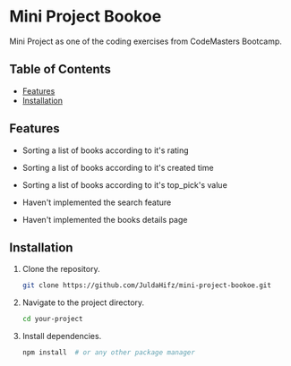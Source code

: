 # Mini Project Bookoe

Mini Project as one of the coding exercises from CodeMasters Bootcamp.

## Table of Contents

- [Features](#features)
- [Installation](#installation)

## Features

- Sorting a list of books according to it's rating
- Sorting a list of books according to it's created time
- Sorting a list of books according to it's top_pick's value

- Haven't implemented the search feature
- Haven't implemented the books details page

## Installation

1. Clone the repository.

   ```bash
   git clone https://github.com/JuldaHifz/mini-project-bookoe.git
   ```

2. Navigate to the project directory.

   ```bash
   cd your-project
   ```

3. Install dependencies.
   ```bash
   npm install  # or any other package manager
   ```

